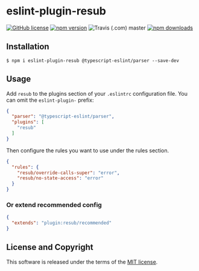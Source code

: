 # eslint-plugin-resub

[![GitHub license](https://img.shields.io/badge/license-MIT-blue.svg?style=flat-square)](https://github.com/a-tarasyuk/eslint-plugin-resub/blob/master/LICENSE) [![npm version](https://img.shields.io/npm/v/eslint-plugin-resub.svg?style=flat-square)](https://www.npmjs.com/package/eslint-plugin-resub) ![Travis (.com) master](https://img.shields.io/travis/com/a-tarasyuk/eslint-plugin-resub/master.svg?style=flat-square) [![npm downloads](https://img.shields.io/npm/dm/eslint-plugin-resub.svg?style=flat-square)](https://www.npmjs.com/package/eslint-plugin-resub)

## Installation

```
$ npm i eslint-plugin-resub @typescript-eslint/parser --save-dev
```

## Usage

Add `resub` to the plugins section of your `.eslintrc` configuration file. You can omit the `eslint-plugin-` prefix:

```json
{
  "parser": "@typescript-eslint/parser",
  "plugins": [
    "resub"
  ]
}
```

Then configure the rules you want to use under the rules section.

```json
{
  "rules": {
    "resub/override-calls-super": "error",
    "resub/no-state-access": "error"
  }
}
```

### Or extend recommended config

```json
{
  "extends": "plugin:resub/recommended"
}
```

## License and Copyright

This software is released under the terms of the [MIT license](https://github.com/a-tarasyuk/eslint-plugin-resub/blob/master/LICENSE.md).